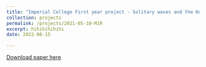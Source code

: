 ```yaml
---
title: "Imperial College First year project - Solitary waves and the KdV equation"
collection: projects
permalink: /projects/2021-05-10-M1R
excerpt: hihihihihihi
date: 2022-06-15

---
```


[Download paper here](/files/M1R_Project.pdf)